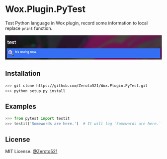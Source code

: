 # Wox.Plugin.PyTest

Test Python language in Wox plugin, record some information to local replace `print` function.

![](/images/demo.png)

## Installation

```bash
>>> git clone https://github.com/Zeroto521/Wox.Plugin.PyTest.git
>>> python setup.py install
```

## Examples

```python
>>> from pytest import testit
>>> testit('Somewords are here.')  # It will log `Somewords are here.` to local file.
```

## License

MIT License. [@Zeroto521](https://github.com/Zeroto521)
